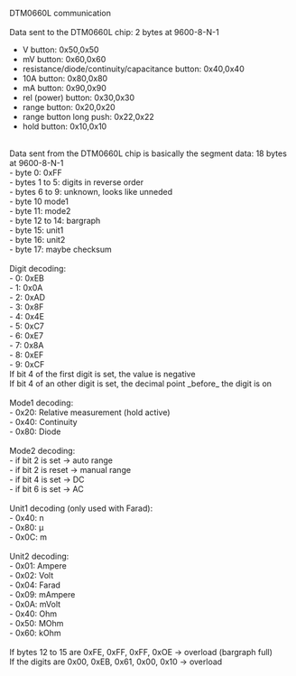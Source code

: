 DTM0660L communication <br />
<br />
Data sent to the DTM0660L chip: 2 bytes at 9600-8-N-1 <br />
- V button: 0x50,0x50 <br />
- mV button: 0x60,0x60 <br /> 
- resistance/diode/continuity/capacitance button: 0x40,0x40 <br />
- 10A button: 0x80,0x80 <br />
- mA button: 0x90,0x90 <br />
- rel (power) button: 0x30,0x30 <br />
- range button: 0x20,0x20 <br />
- range button long push: 0x22,0x22 <br />
- hold button: 0x10,0x10 <br />
 <br />
Data sent from the DTM0660L chip is basically the segment data: 18 bytes at 9600-8-N-1<br />
- byte 0: 0xFF <br />
- bytes 1 to 5: digits in reverse order <br />
- bytes 6 to 9: unknown, looks like unneded<br />
- byte 10 mode1 <br />
- byte 11: mode2 <br />
- byte 12 to 14: bargraph<br />
- byte 15: unit1 <br />
- byte 16: unit2 <br />
- byte 17: maybe checksum <br />
<br />
Digit decoding: <br />
- 0: 0xEB <br />
- 1: 0x0A <br />
- 2: 0xAD <br />
- 3: 0x8F <br />
- 4: 0x4E <br />
- 5: 0xC7 <br />
- 6: 0xE7 <br />
- 7: 0x8A <br />
- 8: 0xEF <br />
- 9: 0xCF <br />
If bit 4 of the first digit is set, the value is negative <br />
If bit 4 of an other digit is set, the decimal point _before_ the digit is on <br />
<br />
Mode1 decoding: <br />
- 0x20: Relative measurement (hold active) <br />
- 0x40: Continuity <br />
- 0x80: Diode <br />
<br />
Mode2 decoding: <br />
- if bit 2 is set -> auto range <br />
- if bit 2 is reset -> manual range <br />
- if bit 4 is set -> DC <br />
- if bit 6 is set -> AC <br />
 <br />
Unit1 decoding (only used with Farad): <br />
- 0x40: n <br />
- 0x80: µ <br />
- 0x0C: m <br />
 <br />
Unit2 decoding: <br />
- 0x01: Ampere <br />
- 0x02: Volt <br />
- 0x04: Farad <br />
- 0x09: mAmpere <br />
- 0x0A: mVolt <br />
- 0x40: Ohm <br />
- 0x50: MOhm <br />
- 0x60: kOhm <br />
<br />
If bytes 12 to 15 are 0xFE, 0xFF, 0xFF, 0xOE -> overload (bargraph full) <br />
If the digits are 0x00, 0xEB, 0x61, 0x00, 0x10 -> overload
